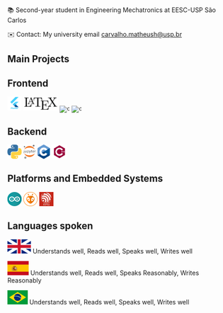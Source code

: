 📚  Second-year student in Engineering Mechatronics  at EESC-USP São Carlos

✉️ Contact: My university email carvalho.matheush@usp.br

## Main Projects

## Frontend 
<code><img height="32" src="flutter.png" alt="c"/></code>
<code><img height="32" src="latex.jpg" alt="c"/></code>
<code><img height="32" src="pandas.jpg" alt="c"/></code>
<code><img height="32" src="matplotlib.jpg" alt="c"/></code>
## Backend
<code><img height="32" src="python.png" alt="c"/></code>
<code><img height="32" src="jupyter.png" alt="c"/></code>
<code><img height="32" src="C.png" alt="c"/></code>
<code><img height="32" src="C++.png" alt="c"/></code>
## Platforms and Embedded Systems
<code><img height="32" src="arduino.svg" alt="c"/></code>
<code><img height="32" src="platformio.png" alt="c"/></code>
<code><img height="32" src="esp32.jpg" alt="c"/></code>





## Languages spoken
<code><img height="32" src="english.png" alt="c"/></code> Understands well, Reads well, Speaks well,  Writes well

<code><img height="32" src="spain.png" alt="c"/></code> Understands well, Reads well,  Speaks Reasonably, Writes Reasonably

<code><img height="32" src="portuguese.png" alt="c"/></code> Understands well,  Reads well, Speaks well, Writes well
